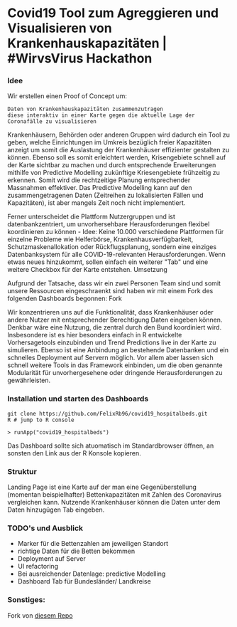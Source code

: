 # Covid19 Tool zum Agreggieren und Visualisieren von Krankenhauskapazitäten | #WirvsVirus Hackathon

### Idee

Wir erstellen einen Proof of Concept um:

    Daten von Krankenhauskapazitäten zusammenzutragen
    diese interaktiv in einer Karte gegen die aktuelle Lage der Coronafälle zu visualisieren

Krankenhäusern, Behörden oder anderen Gruppen wird dadurch ein Tool zu geben, welche Einrichtungen im Umkreis bezüglich freier Kapazitäten anzeigt um somit die Auslastung der Krankenhäuser effizienter gestalten zu können. Ebenso soll es somit erleichtert werden, Krisengebiete schnell auf der Karte sichtbar zu machen und durch entsprechende Erweiterungen mithilfe von Predictive Modelling zukünftige Kriesengebiete frühzeitig zu erkennen. Somit wird die rechtzeitige Planung entsprechender Massnahmen effektiver. Das Predictive Modelling kann auf den zusammengetragenen Daten (Zeitreihen zu lokalisierten Fällen und Kapazitäten), ist aber mangels Zeit noch nicht implementiert.

Ferner unterscheidet die Plattform Nutzergruppen und ist datenbankzentriert, um unvorhersehbare Herausforderungen flexibel koordinieren zu können - Idee: Keine 10.000 verschiedene Plattformen für einzelne Probleme wie Helferbörse, Krankenhausverfügbarkeit, Schutzmaskenallokation oder Rückflugsplanung, sondern eine einziges Datenbanksystem für alle COVID-19-relevanten Herausforderungen. Wenn etwas neues hinzukommt, sollen einfach ein weiterer "Tab" und eine weitere Checkbox für der Karte entstehen.
Umsetzung

Aufgrund der Tatsache, dass wir ein zwei Personen Team sind und somit unsere Ressourcen eingeschraenkt sind haben wir mit einem Fork des folgenden Dashboards begonnen: Fork

Wir konzentrieren uns auf die Funktionalität, dass Krankenhäuser oder andere Nutzer mit entsprechender Berechtigung Daten eingeben können. Denkbar wäre eine Nutzung, die zentral durch den Bund koordiniert wird. Insbesondere ist es hier besonders einfach in R entwickelte Vorhersagetools einzubinden und Trend Predictions live in der Karte zu simulieren. Ebenso ist eine Anbindung an bestehende Datenbanken und ein schnelles Deployment auf Servern möglich. Vor allem aber lassen sich schnell weitere Tools in das Framework einbinden, um die oben genannte Modularität für unvorhergesehene oder dringende Herausforderungen zu gewährleisten.

### Installation und starten des Dashboards

```
git clone https://github.com/FelixRb96/covid19_hospitalbeds.git
R # jump to R console
```
```
> runApp("covid19_hospitalbeds")
```

Das Dashboard sollte sich atuomatisch im Standardbrowser öffnen, an sonsten den Link aus der R Konsole kopieren.

### Struktur

Landing Page ist eine Karte auf der man eine Gegenüberstellung (momentan beispielhafter) Bettenkapazitäten mit Zahlen des Coronavirus vergleichen kann. Nutzende Krankenhäuser können die Daten unter dem Daten hinzugügen Tab eingeben. 

### TODO's und Ausblick

* Marker für die Bettenzahlen am jeweiligen Standort
* richtige Daten für die Betten bekommen
* Deployment auf Server
* UI refactoring 
* Bei ausreichender Datenlage: predictive Modelling
* Dashboard Tab für Bundesländer/ Landkreise

### Sonstiges:
Fork von [diesem Repo](https://github.com/eparker12/nCoV_tracker)
